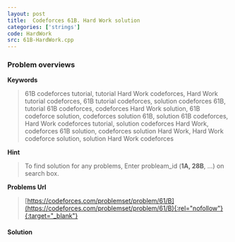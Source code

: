 ```yaml
---
layout: post
title:  Codeforces 61B. Hard Work solution
categories: ['strings']
code: HardWork
src: 61B-HardWork.cpp
---
```

### **Problem overviews**

**Keywords**
> 61B codeforces tutorial, tutorial Hard Work codeforces, Hard Work tutorial codeforces, 61B tutorial codeforces, solution codeforces 61B, tutorial 61B codeforces, codeforces Hard Work solution, 61B codeforce solution, codeforces solution 61B, solution 61B codeforces, Hard Work codeforces tutorial, solution codeforces Hard Work, codeforces 61B solution, codeforces solution Hard Work, Hard Work codeforce solution, solution Hard Work codeforces

**Hint**
> To find solution for any problems, Enter probleam_id (**1A, 28B**, ...) on search box. 

**Problems Url**
> [https://codeforces.com/problemset/problem/61/B](https://codeforces.com/problemset/problem/61/B){:rel="nofollow"}{:target="_blank"}

#### **Solution**



